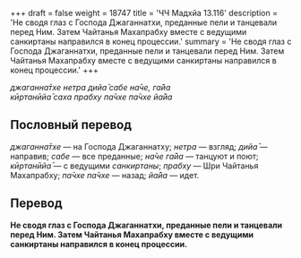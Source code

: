 +++
draft = false
weight = 18747
title = 'ЧЧ Мадхйа 13.116'
description = 'Не сводя глаз с Господа Джаганнатхи, преданные пели и танцевали перед Ним. Затем Чайтанья Махапрабху вместе с ведущими санкиртаны направился в конец процессии.'
summary = 'Не сводя глаз с Господа Джаганнатхи, преданные пели и танцевали перед Ним. Затем Чайтанья Махапрабху вместе с ведущими санкиртаны направился в конец процессии.'
+++

_джаганна̄тхе нетра дийа̄ сабе на̄че, га̄йа  
кӣртанӣйа̄ саха прабху па̄чхе па̄чхе йа̄йа_

## Пословный перевод

_джаганна̄тхе_ — на Господа Джаганнатху; _нетра_ — взгляд; _дийа̄_ — направив; _сабе_ — все преданные; _на̄че_ _га̄йа_ — танцуют и поют; _кӣртанӣйа̄_ — с ведущими _санкиртаны_; _прабху_ — Шри Чайтанья Махапрабху; _па̄чхе_ _па̄чхе_ — назад; _йа̄йа_ — идет.

## Перевод

**Не сводя глаз с Господа Джаганнатхи, преданные пели и танцевали перед Ним. Затем Чайтанья Махапрабху вместе с ведущими санкиртаны направился в конец процессии.**

